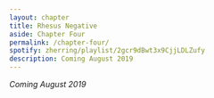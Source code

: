 ```yaml
---
layout: chapter
title: Rhesus Negative
aside: Chapter Four
permalink: /chapter-four/
spotify: zherring/playlist/2gcr9dBwt3x9CjjLDLZufy
description: Coming August 2019
---
```


_Coming August 2019_

